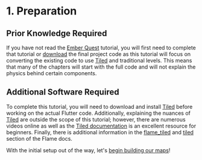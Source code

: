 # 1. Preparation


## Prior Knowledge Required

If you have not read the [Ember Quest](../platformer/ember_quest.md) tutorial, you will first need
to complete that tutorial or [download](../platformer/step_7.md#congratulations) the final project
code as this tutorial will focus on converting the existing code to use [Tiled] and traditional
levels.  This means that many of the chapters will start with the full code and will not explain the
physics behind certain components.


## Additional Software Required

To complete this tutorial, you will need to download and install [Tiled] before working on the
actual Flutter code.  Additionally, explaining the nuances of [Tiled] are outside the scope of this
tutorial; however, there are numerous videos online as well as the [Tiled
documentation](https://doc.mapeditor.org) is an excellent resource for beginners.  Finally, there is
additional information in the [flame_tiled](../../bridge_packages/flame_tiled/flame_tiled.md) and
[tiled](../../bridge_packages/flame_tiled/tiled.md) section of the Flame docs.

With the initial setup out of the way, let's [begin building our maps](step_2.md)!

[Tiled]: https://www.mapeditor.org/
